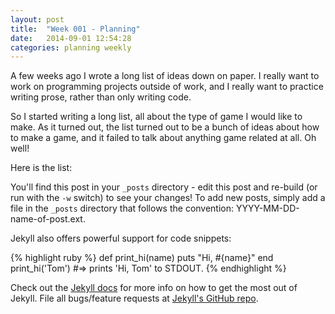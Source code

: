 ```yaml
---
layout: post
title:  "Week 001 - Planning"
date:   2014-09-01 12:54:28
categories: planning weekly
---
```


A few weeks ago I wrote a long list of ideas down on paper. I really want to work on programming projects outside of work, and I really want to practice writing prose, rather than only writing code.

So I started writing a long list, all about the type of game I would like to make. As it turned out, the list turned out to be a bunch of ideas about how to make a game, and it failed to talk about anything game related at all. Oh well!

Here is the list:



You'll find this post in your `_posts` directory - edit this post and re-build (or run with the `-w` switch) to see your changes!
To add new posts, simply add a file in the `_posts` directory that follows the convention: YYYY-MM-DD-name-of-post.ext.

Jekyll also offers powerful support for code snippets:

{% highlight ruby %}
def print_hi(name)
  puts "Hi, #{name}"
end
print_hi('Tom')
#=> prints 'Hi, Tom' to STDOUT.
{% endhighlight %}

Check out the [Jekyll docs][jekyll] for more info on how to get the most out of Jekyll. File all bugs/feature requests at [Jekyll's GitHub repo][jekyll-gh].

[jekyll-gh]: https://github.com/jekyll/jekyll
[jekyll]:    http://jekyllrb.com
